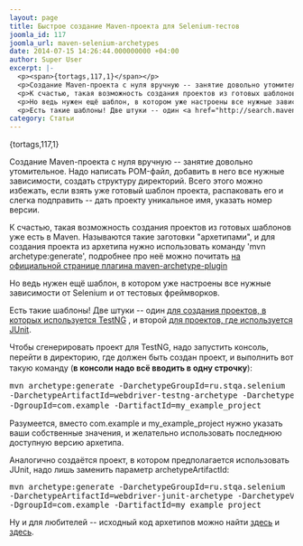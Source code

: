 ```yaml
---
layout: page
title: Быстрое создание Maven-проекта для Selenium-тестов
joomla_id: 117
joomla_url: maven-selenium-archetypes
date: 2014-07-15 14:26:44.000000000 +04:00
author: Super User
excerpt: |-
  <p><span>{tortags,117,1}</span></p>
  <p>Создание Maven-проекта с нуля вручную -- занятие довольно утомительное. Надо написать POM-файл, добавить в него все нужные зависимости, создать структуру директорий. Всего этого можно избежать, если взять уже готовый шаблон проекта, распаковать его и слегка подправить -- дать проекту уникальное имя, указать номер версии.</p>
  <p>К счастью, такая возможность создания проектов из готовых шаблонов уже есть в Maven. Называются такие заготовки "архетипами", и для создания проекта из архетипа нужно использовать команду 'mvn archetype:generate', подробнее про неё можно почитать <a href="http://maven.apache.org/archetype/maven-archetype-plugin/usage.html">на официальной странице плагина maven-archetype-plugin</a></p>
  <p>Но ведь нужен ещё шаблон, в котором уже настроены все нужные зависимости от Selenium и от тестовых фреймворков.</p>
  <p>Есть такие шаблоны! Две штуки -- один <a href="http://search.maven.org/#search%7Cga%7C1%7Cwebdriver-testng-archetype">для создания проектов, в которых используется TestNG</a> , и второй <a href="http://search.maven.org/#search%7Cga%7C1%7Cwebdriver-junit-archetype">для проектов, где используется JUnit</a>.</p>
category: Статьи
---
```

<p><span>{tortags,117,1}</span></p>
<p>Создание Maven-проекта с нуля вручную -- занятие довольно утомительное. Надо написать POM-файл, добавить в него все нужные зависимости, создать структуру директорий. Всего этого можно избежать, если взять уже готовый шаблон проекта, распаковать его и слегка подправить -- дать проекту уникальное имя, указать номер версии.</p>
<p>К счастью, такая возможность создания проектов из готовых шаблонов уже есть в Maven. Называются такие заготовки "архетипами", и для создания проекта из архетипа нужно использовать команду 'mvn archetype:generate', подробнее про неё можно почитать <a href="http://maven.apache.org/archetype/maven-archetype-plugin/usage.html">на официальной странице плагина maven-archetype-plugin</a></p>
<p>Но ведь нужен ещё шаблон, в котором уже настроены все нужные зависимости от Selenium и от тестовых фреймворков.</p>
<p>Есть такие шаблоны! Две штуки -- один <a href="http://search.maven.org/#search%7Cga%7C1%7Cwebdriver-testng-archetype">для создания проектов, в которых используется TestNG</a> , и второй <a href="http://search.maven.org/#search%7Cga%7C1%7Cwebdriver-junit-archetype">для проектов, где используется JUnit</a>.</p><p><span style="line-height: 1.3em;">Чтобы сгенерировать проект для TestNG, надо запустить консоль, перейти в директорию, где должен быть создан проект, и выполнить вот такую команду (<strong>в консоли надо всё вводить в одну строчку</strong>):</span></p>
<pre>mvn archetype:generate -DarchetypeGroupId=ru.stqa.selenium<br /><span style="line-height: 1.3em;">-DarchetypeArtifactId=webdriver-testng-archetype -DarchetypeVersion=2.0<br />-DgroupId=com.example -DartifactId=my_example_project</span></pre>
<p>Разумеется, вместо com.example и my_example_project нужно указать ваши собственные значения, и желательно использовать последнюю доступную версию архетипа.</p>
<p>Аналогично создаётся проект, в котором предполагается использовать JUnit, надо лишь заменить параметр archetypeArtifactId:</p>
<pre>mvn archetype:generate -DarchetypeGroupId=ru.stqa.selenium<br />-DarchetypeArtifactId=webdriver-junit-archetype -DarchetypeVersion=2.0<br />-DgroupId=com.example -DartifactId=my_example_project</pre>
<p>Ну и для любителей -- исходный код архетипов можно найти <a href="https://github.com/barancev/webdriver-testng-archetype">здесь</a> и <a href="https://github.com/barancev/webdriver-junit-archetype">здесь</a>.</p>
